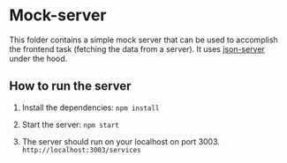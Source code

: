 # Mock-server

This folder contains a simple mock server that can be used to accomplish the frontend task (fetching the data from a server). It uses [json-server](https://github.com/typicode/json-server) under the hood.

## How to run the server
1. Install the dependencies:
`npm install`

2. Start the server:
`npm start`

3. The server should run on your localhost on port 3003.
`http://localhost:3003/services`
